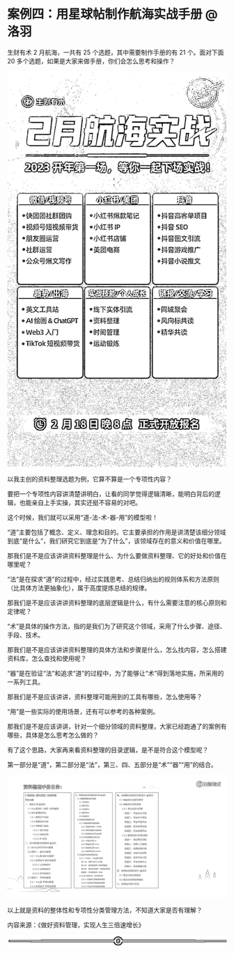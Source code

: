 # 案例四：用星球帖制作航海实战手册 @洛羽

生财有术 2 月航海，一共有 25 个选题，其中需要制作手册的有 21 个。面对下面 20 多个选题，如果是大家来做手册，你们会怎么思考和操作？

![](img/ef7e34a0b3ad9615330468231d02a1b2.png)

以我主创的资料整理选题为例，它算不算是一个专项性内容？

要把一个专项性内容讲清楚讲明白，让看的同学觉得逻辑清晰，能明白背后的逻辑，也能亲自上手实操，其实还挺不容易的对吧。

这个时候，我们就可以采用“道-法-术-器-用”的模型啦！

“道”主要包括了概念、定义、理念和目的。它主要承担的作用是讲清楚该细分领域到底“是什么”，我们研究它到底是“为了什么”，该领域存在的意义和价值在哪里。

那我们是不是应该讲讲资料整理是什么、为什么要做资料整理、它的好处和价值在哪里呢？

“法”是在探求“道”的过程中，经过实践思考、总结归纳出的规则体系和方法原则（比具体方法更抽象化），属于高度提炼总结的规律。

那我们是不是应该讲讲资料整理的底层逻辑是什么，有什么需要注意的核心原则和定律呢？

“术”是具体的操作方法，指的是我们为了研究这个领域，采用了什么步骤、途径、手段、技术。

那我们是不是应该讲讲资料整理的具体方法和步骤是什么，怎么找内容，怎么搭建资料库，怎么查找和使用呢？

“器”是在验证“法”和追求“道”的过程中，为了能够让“术”得到落地实施，所采用的一系列工具。

那我们是不是应该讲讲，资料整理可能用到的工具有哪些，怎么使用等？

“用”是一些实际的使用场景，还有可以参考的各种案例。

那我们是不是应该讲讲，针对一个细分领域的资料整理，大家已经跑通了的案例有哪些，具体是怎么思考怎么做的？

有了这个思路，大家再来看资料整理的目录逻辑，是不是符合这个模型呢？

第一部分是“道”，第二部分是“法”，第三、四、五部分是“术”“器”“用”的结合。

![](img/5c2e45f096acc69d24ec792e02819da7.png)

以上就是资料的整体性和专项性分类管理方法，不知道大家是否有理解？

内容来源：《做好资料管理，实现人生三倍速增长》

![](img/48cd64468259b66cdf739684899464c9.png)